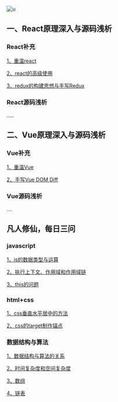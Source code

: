 ![u](https://user-images.githubusercontent.com/39695329/74309390-98663880-4da5-11ea-83b2-46c6990fec88.jpg)

## 一、React原理深入与源码浅析

### React补充

[1、重温react](https://github.com/xiaoliuing/_react-vue/issues/1)

[2、react的高级使用](https://github.com/xiaoliuing/_react-vue/issues/2)

[3、redux的构建思想与手写Redux](https://github.com/xiaoliuing/_react-vue/issues/5)

### React源码浅析

.....


## 二、Vue原理深入与源码浅析

### Vue补充

[1、重温Vue](https://github.com/xiaoliuing/_react-vue/issues/3)

[2、手写Vue DOM Diff](https://github.com/xiaoliuing/_react-vue/issues/4)

### Vue源码浅析

....


## 凡人修仙，每日三问

### javascript

[1、js的数据类型与运算](https://github.com/xiaoliuing/_react-vue/issues/8)

[2、执行上下文、作用域和作用域链](https://github.com/xiaoliuing/_react-vue/issues/8)

[3、this的问题]()

### html+css

[1、css垂直水平居中的方法]()

[2、css的target制作锚点]()

### 数据结构与算法

[1、数据结构与算法的关系](https://github.com/xiaoliuing/_react-vue/issues/6)

[2、时间复杂度和空间复杂度]()

[3、数组]()

[4、链表]()
